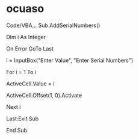# ocuaso
Code/VBA...
Sub AddSerialNumbers()

Dim i As Integer

On Error GoTo Last

i = InputBox("Enter Value", "Enter Serial Numbers")

For i = 1 To i

ActiveCell.Value = i

ActiveCell.Offset(1, 0).Activate

Next i

Last:Exit Sub

End Sub
